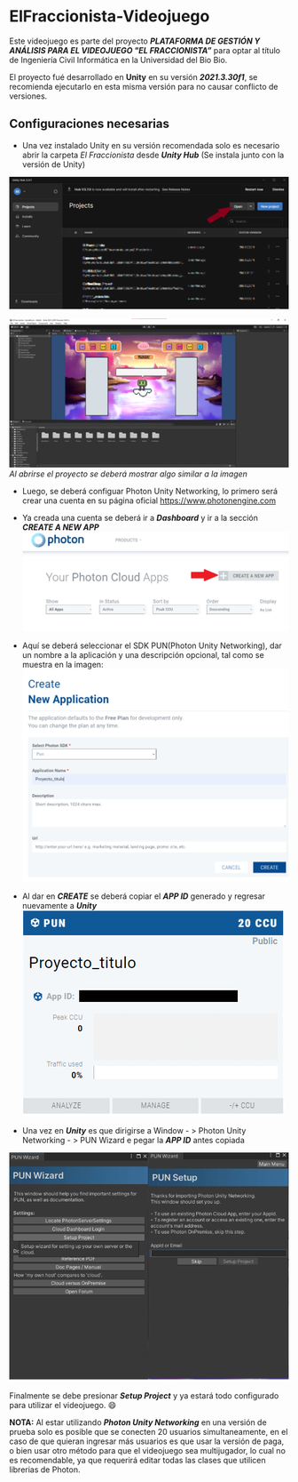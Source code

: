 # ElFraccionista-Videojuego
 
Este videojuego es parte del proyecto ***PLATAFORMA DE GESTIÓN Y ANÁLISIS PARA EL VIDEOJUEGO "EL FRACCIONISTA”*** para optar al título de Ingeniería Civil Informática en la Universidad del Bio Bio.

El proyecto fué desarrollado en **Unity** en su versión ***2021.3.30f1***, se recomienda ejecutarlo en esta misma versión para no causar conflicto de versiones.

## Configuraciones necesarias

- Una vez instalado Unity en su versión recomendada solo es necesario abrir la carpeta *El Fraccionista* desde ***Unity Hub*** (Se instala junto con la versión de Unity)

![](https://github.com/Evitha-CS/ElFraccionista-Videojuego/blob/main/Readme_images/Unity_HUB.png)

![](https://github.com/Evitha-CS/ElFraccionista-Videojuego/blob/main/Readme_images/Inicio_Fraccionista_Unity.png)
*Al abrirse el proyecto se deberá mostrar algo similar a la imagen*

- Luego, se deberá configuar Photon Unity Networking, lo primero será crear una cuenta en su página oficial https://www.photonengine.com
- Ya creada una cuenta se deberá ir a ***Dashboard*** y ir a la sección ***CREATE A NEW APP***
![](https://github.com/Evitha-CS/ElFraccionista-Videojuego/blob/main/Readme_images/Photon_createapp.png)

- Aquí se deberá seleccionar el SDK PUN(Photon Unity Networking), dar un nombre a la aplicación y una descripción opcional, tal como se muestra en la imagen:
![](https://github.com/Evitha-CS/ElFraccionista-Videojuego/blob/main/Readme_images/Photon_createapp2.png)

- Al dar en ***CREATE*** se deberá copiar el ***APP ID*** generado y regresar nuevamente a ***Unity***
![](https://github.com/Evitha-CS/ElFraccionista-Videojuego/blob/main/Readme_images/App_ID.png)
- Una vez en ***Unity*** es que dirigirse a Window - > Photon Unity Networking - > PUN Wizard e pegar la ***APP ID*** antes copiada

![](https://github.com/Evitha-CS/ElFraccionista-Videojuego/blob/main/Readme_images/PUN_Wizard-Setup.png)

Finalmente se debe presionar ***Setup Project*** y ya estará todo configurado para utilizar el videojuego. :smile:

**NOTA:** Al estar utilizando ***Photon Unity Networking*** en una versión de prueba solo es posible que se conecten 20 usuarios simultaneamente, en el caso de que quieran ingresar más usuarios es que usar la versión de paga, o bien usar otro método para que el videojuego sea multijugador, lo cual no es recomendable, ya que requerirá editar todas las clases que utilicen librerias de Photon.
